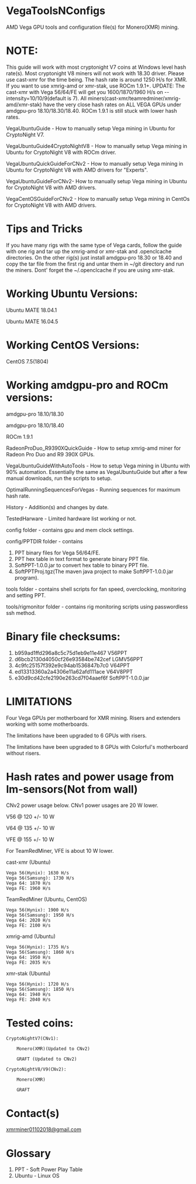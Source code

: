 # VegaToolsNConfigs
AMD Vega GPU tools and configuration file(s) for Monero(XMR) mining.


# NOTE:
This guide will work with most cryptonight V7 coins at Windows level hash rate(s).  Most cryptonight V8 miners will not work with 18.30 driver.  Please use cast-xmr for the time being.  The hash rate is around 1250 H/s for XMR.  If you want to use xmrig-amd or xmr-stak, use ROCm 1.9.1+.  UPDATE: The cast-xmr with Vega 56/64/FE will get you 1600/1870/1960 H/s on --intensity=10/10/9(default is 7).  All miners(cast-xmr/teamredminer/xmrig-amd/xmr-stak) have the very close hash rates on ALL VEGA GPUs under amdgpu-pro 18.10/18.30/18.40.  ROCm 1.9.1 is still stuck with lower hash rates.

VegaUbuntuGuide - How to manually setup Vega mining in Ubuntu for CryptoNight V7.

VegaUbuntuGuide4CryptoNightV8 - How to manually setup Vega mining in Ubuntu for CryptoNight V8 with ROCm driver.

VegaUbuntuQuickGuideForCNv2 - How to manually setup Vega mining in Ubuntu for CryptoNight V8 with AMD drivers for "Experts". 

VegaUbuntuGuideForCNv2- How to manually setup Vega mining in Ubuntu for CryptoNight V8 with AMD drivers.

VegaCentOSGuideForCNv2 - How to manually setup Vega mining in CentOs for CryptoNight V8 with AMD drivers.


# Tips and Tricks
If you have many rigs with the same type of Vega cards, follow the guide with one rig and tar up the xmrig-amd or xmr-stak and .openclcache directories.  On the other rig(s) just install amdgpu-pro 18.30 or 18.40 and copy the tar file from the first rig and untar them in ~/git directory and run the miners.  Dont' forget the ~/.openclcache if you are using xmr-stak.


# Working Ubuntu Versions:

Ubuntu MATE 18.04.1

Ubuntu MATE 16.04.5

# Working CentOS Versions:

CentOS 7.5(1804)


# Working amdgpu-pro and ROCm versions:

amdgpu-pro 18.10/18.30

amdgpu-pro 18.10/18.40

ROCm 1.9.1


RadeonProDuo_R9390XQuickGuide - How to setup xmrig-amd miner for Radeon Pro Duo and R9 390X GPUs.

VegaUbuntuGuideWithAutoTools - How to setup Vega mining in Ubuntu with 90% automation.  Essentially the same as VegaUbuntuGuide but after a few manual downloads, run the scripts to setup.

OptimalRunningSequencesForVegas - Running sequences for maximum hash rate.

History - Addition(s) and changes by date.

TestedHarware - Limited hardware list working or not.

config folder - contains gpu and mem clock settings.

config/PPTDIR folder - contains
1. PPT binary files for Vega 56/64/FE.
2. PPT hex table in text format to generate binary PPT file.
3. SoftPPT-1.0.0.jar to convert hex table to binary PPT file.
4. SoftPPTProj.tgz(The maven java project to make SoftPPT-1.0.0.jar program).

tools folder - contains shell scripts for fan speed, overclocking, monitoring and setting PPT.

tools/rigmonitor folder - contains rig monitoring scripts using passwordless ssh method.

# Binary file checksums:
1.   b959ad1ffd296a8c5c75d1eb9e11e467  V56PPT
2.   d6bcb2130d4050cf26e93584be742cef  LGMV56PPT
3.   4c9fc25157f392e9c94ab1536847b7c0  V64PPT
4.   ed13313360a2a4306e11a62afd111ace  V64V8PPT
5.   e30d9cd42cfe2190e263cd7f04aaef6f  SoftPPT-1.0.0.jar

# LIMITATIONS

Four Vega GPUs per motherboard for XMR mining.  Risers and extenders working with some motherboards.

The limitations have been upgraded to 6 GPUs with risers.

The limitations have been upgraded to 8 GPUs with Colorful's motherboard without risers.

# Hash rates and power usage from lm-sensors(Not from wall)

CNv2 power usage below.  CNv1 power usages are 20 W lower.

V56 @ 120 +/- 10 W

V64 @ 135 +/- 10 W

VFE @ 155 +/- 10 W

For TeamRedMiner, VFE is about 10 W lower. 


cast-xmr (Ubuntu)

    Vega 56(Hynix): 1630 H/s
    Vega 56(Samsung): 1730 H/s
    Vega 64: 1870 H/s
    Vega FE: 1960 H/s


TeamRedMiner (Ubuntu, CentOS)

    Vega 56(Hynix): 1900 H/s
    Vega 56(Samsung): 1950 H/s
    Vega 64: 2020 H/s
    Vega FE: 2100 H/s


xmrig-amd (Ubuntu)

    Vega 56(Hynix): 1735 H/s
    Vega 56(Samsung): 1860 H/s
    Vega 64: 1950 H/s
    Vega FE: 2035 H/s


xmr-stak (Ubuntu)

    Vega 56(Hynix): 1720 H/s
    Vega 56(Samsung): 1850 H/s
    Vega 64: 1940 H/s
    Vega FE: 2040 H/s


# Tested coins:

    CryptoNightV7(CNv1):

        Monero(XMR)(Updated to CNv2)

        GRAFT (Updated to CNv2)

    CryptoNightV8/V9(CNv2):

        Monero(XMR)
        
        GRAFT


# Contact(s)

xmrminer01102018@gmail.com

# Glossary
1. PPT - Soft Power Play Table
2. Ubuntu - Linux OS
